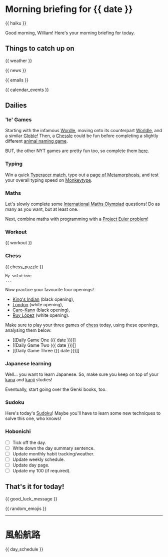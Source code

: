 # Morning briefing for {{ date }}

{{ haiku }}

Good morning, William! Here's your morning briefing for today.

## Things to catch up on

{{ weather }}

{{ news }}

{{ emails }}

{{ calendar_events }}

## Dailies

### 'le' Games

Starting with the infamous [Wordle](https://www.nytimes.com/games/wordle/index.html), moving onto its counterpart [Worldle](https://worldle.teuteuf.fr), and a similar [Globle](https://globle-game.com)! Then, a [Chessle](https://jackli.gg/chessle/) could be fun before completing a slightly different [animal naming game](https://metazooa.com).

BUT, the other NYT games are pretty fun too, so complete them [here](https://www.nytimes.com/crosswords).

### Typing

Win a quick [Typeracer match](https://play.typeracer.com), type out a [page of Metamorphosis](https://www.typelit.io/typing-console/Metamorphosis), and test your overall typing speed on [Monkeytype](https://monkeytype.com).

### Maths

Let's slowly complete some [International Maths Olympiad](obsidian://open?vault=content&file=IMO%20Questions%2Fmds%2Fmds) questions! Do as many as you want, but at least one.

Next, combine maths with programming with a [Project Euler problem](https://projecteuler.net/archives)!

### Workout

{{ workout }}

### Chess

{{ chess_puzzle }}

```
My solution:
...
```

Now practice your favourite four openings!

- [King's Indian](https://www.youtube.com/watch?v=5XyayUs6J1M) (black opening),
- [London](https://www.youtube.com/watch?v=dksvHyyI_Vo) (white opening),
- [Caro-Kann](https://www.youtube.com/watch?v=0p_881Nwoo4) (black opening),
- [Ruy López](https://www.youtube.com/watch?v=csJKauwbYFk) (white opening).

Make sure to play your three games of [chess](https://www.chess.com/play/online) today, using these openings, analysing them below:

- [[Daily Game One ({{ date }})]]
- [[Daily Game Two ({{ date }})]]
- [[Daily Game Three ({{ date }})]]

### Japanese learning

Well... you want to learn Japanese. So, make sure you keep on top of your [kana](https://kana-quiz.tofugu.com) and [kanji](https://www.wanikani.com/dashboard) studies!

Eventually, start going over the Genki books, too.

### Sudoku

Here's today's [Sudoku](https://www.dailysudoku.com/sudoku/today.shtml)! Maybe you'll have to learn some new techniques to solve this one, who knows!

### Hobonichi

- [ ] Tick off the day.
- [ ] Write down the day summary sentence.
- [ ] Update monthly habit tracking/weather.
- [ ] Update weekly schedule.
- [ ] Update day page.
- [ ] Update my 100 (if required).

## That's it for today!

{{ good_luck_message }}

{{ random_emojis }}

---

# 風船航路

{{ day_schedule }}